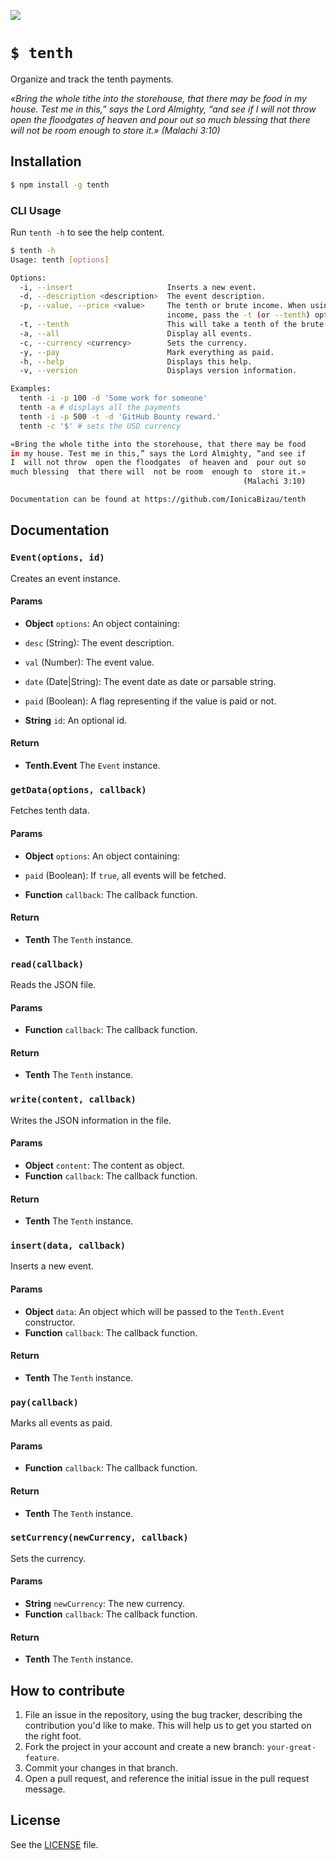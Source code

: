 ![](http://i.imgur.com/i7XfN2P.png)

# `$ tenth`
Organize and track the tenth payments.

*«Bring the whole tithe into the storehouse, that there may be food
in my house. Test me in this,” says the Lord Almighty, “and see if
I  will not throw  open the floodgates  of heaven and  pour out so
much blessing  that there will  not be room  enough to  store it.»*
*(Malachi 3:10)*


## Installation

```sh
$ npm install -g tenth
```

### CLI Usage

Run `tenth -h` to see the help content.

```sh
$ tenth -h
Usage: tenth [options]

Options:
  -i, --insert                     Inserts a new event.
  -d, --description <description>  The event description.
  -p, --value, --price <value>     The tenth or brute income. When using the brute
                                   income, pass the -t (or --tenth) option.
  -t, --tenth                      This will take a tenth of the brute value.
  -a, --all                        Display all events.
  -c, --currency <currency>        Sets the currency.
  -y, --pay                        Mark everything as paid.
  -h, --help                       Displays this help.
  -v, --version                    Displays version information.

Examples:
  tenth -i -p 100 -d 'Some work for someone'
  tenth -a # displays all the payments
  tenth -i -p 500 -t -d 'GitHub Bounty reward.'
  tenth -c '$' # sets the USD currency

«Bring the whole tithe into the storehouse, that there may be food
in my house. Test me in this,” says the Lord Almighty, “and see if
I  will not throw  open the floodgates  of heaven and  pour out so
much blessing  that there will  not be room  enough to  store it.»
                                                    (Malachi 3:10)

Documentation can be found at https://github.com/IonicaBizau/tenth
```

## Documentation

### `Event(options, id)`
Creates an event instance.

#### Params
- **Object** `options`: An object containing:
 - `desc` (String): The event description.
 - `val` (Number): The event value.
 - `date` (Date|String): The event date as date or parsable string.
 - `paid` (Boolean): A flag representing if the value is paid or not.

- **String** `id`: An optional id.

#### Return
- **Tenth.Event** The `Event` instance.

### `getData(options, callback)`
Fetches tenth data.

#### Params
- **Object** `options`: An object containing:
 - `paid` (Boolean): If `true`, all events will be fetched.

- **Function** `callback`: The callback function.

#### Return
- **Tenth** The `Tenth` instance.

### `read(callback)`
Reads the JSON file.

#### Params
- **Function** `callback`: The callback function.

#### Return
- **Tenth** The `Tenth` instance.

### `write(content, callback)`
Writes the JSON information in the file.

#### Params
- **Object** `content`: The content as object.
- **Function** `callback`: The callback function.

#### Return
- **Tenth** The `Tenth` instance.

### `insert(data, callback)`
Inserts a new event.

#### Params
- **Object** `data`: An object which will be passed to the `Tenth.Event` constructor.
- **Function** `callback`: The callback function.

#### Return
- **Tenth** The `Tenth` instance.

### `pay(callback)`
Marks all events as paid.

#### Params
- **Function** `callback`: The callback function.

#### Return
- **Tenth** The `Tenth` instance.

### `setCurrency(newCurrency, callback)`
Sets the currency.

#### Params
- **String** `newCurrency`: The new currency.
- **Function** `callback`: The callback function.

#### Return
- **Tenth** The `Tenth` instance.

## How to contribute
1. File an issue in the repository, using the bug tracker, describing the
   contribution you'd like to make. This will help us to get you started on the
   right foot.
2. Fork the project in your account and create a new branch:
   `your-great-feature`.
3. Commit your changes in that branch.
4. Open a pull request, and reference the initial issue in the pull request
   message.

## License
See the [LICENSE](./LICENSE) file.
